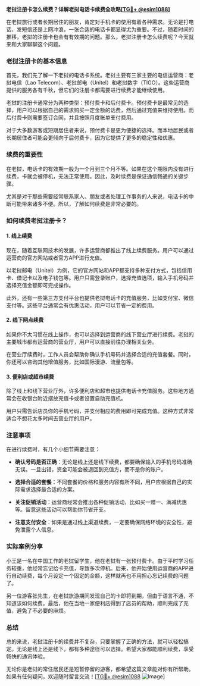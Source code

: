 **老挝注册卡怎么续费？详解老挝电话卡续费全攻略[[TG💪+ @esim1088](https://t.me/s/esim1088)]**

在老挝旅行或者长期居住的朋友，肯定对手机卡的使用有着各种需求。无论是打电话、发短信还是上网冲浪，一张合适的电话卡都显得尤为重要。不过，随着时间的推移，老挝的注册卡也会有有效期的问题。那么，老挝注册卡怎么续费呢？今天就来和大家聊聊这个问题。

### 老挝注册卡的基本信息

首先，我们先了解一下老挝的电话卡系统。老挝主要有三家主要的电信运营商：老挝电信（Lao Telecom）、老挝邮电（Unitel）和老挝数字（TIGO）。这些运营商提供的服务各有千秋，但它们的注册卡都需要进行续费才能继续使用。

老挝的注册卡通常分为两种类型：预付费卡和后付费卡。预付费卡是最常见的选择，用户可以根据自己的需求购买一定金额的话费，然后通过充值来维持使用。而后付费卡则需要签订合同，并且按照月度账单支付费用。

对于大多数游客或短期居住者来说，预付费卡是更为便捷的选择。而本地居民或者长期居住者可能会更倾向于后付费卡，因为它提供了更多的稳定性和优惠。

### 续费的重要性

在老挝，电话卡的有效期一般为一个月到三个月不等。如果在这个期限内没有进行续费，卡就会被停机，无法正常使用。因此，及时续费是保证通信畅通的关键步骤。

尤其是对于那些需要经常联系家人、朋友或者处理工作事务的人来说，电话卡的中断可能带来诸多不便。所以，了解如何续费是非常必要的。

### 如何续费老挝注册卡？

#### 1. **线上续费**
现在，随着互联网技术的发展，许多运营商都推出了线上续费服务。用户可以通过运营商的官方网站或者官方APP进行充值。

以老挝邮电（Unitel）为例，它的官方网站和APP都支持多种支付方式，包括信用卡、借记卡以及电子钱包等。用户只需登录账户，选择充值选项，输入手机号码并选择充值金额即可完成操作。

此外，还有一些第三方支付平台也提供老挝电话卡的充值服务，比如支付宝、微信支付等。这些平台通常会有优惠活动，用户可以节省一定的费用。

#### 2. **线下网点续费**
如果你不太习惯在线上操作，也可以选择到运营商的线下营业厅进行续费。老挝的主要城市都有运营商的营业厅，用户可以直接前往办理相关业务。

在营业厅续费时，工作人员会帮助你确认手机号码并选择合适的充值套餐。同时，你还可以咨询其他增值服务，比如国际漫游、流量包等。

#### 3. **便利店或超市续费**
除了线上和线下营业厅外，许多便利店和超市也提供电话卡充值服务。这些地方通常会在收银台附近摆放充值卡或者设置自助充值机。

用户只需告诉店员你的手机号码，并支付相应的费用即可完成充值。这种方式非常适合不想花太多时间去营业厅的用户。

### 注意事项

在进行续费时，有几个小细节需要注意：

- **确认号码是否正确**：无论是线上还是线下续费，都要确保输入的手机号码准确无误。一旦出错，资金可能会被退回到充值方，而不是你的账户。
  
- **选择合适的套餐**：不同套餐的价格和服务内容有所不同，用户应根据自己的实际需求选择最合适的方案。

- **关注促销活动**：运营商经常会推出各种促销活动，比如买一赠一、满减优惠等。留意这些活动可以帮助你节省开支。

- **注意支付安全**：如果是通过线上渠道续费，一定要确保网络环境的安全性，避免泄露个人信息。

### 实际案例分享

小王是一名在中国工作的老挝留学生，他在老挝有一张预付费卡。由于平时学习任务较重，他经常忘记给卡充值，导致多次停机。后来，他开始使用运营商的APP进行自动续费，每个月设定一个固定的金额，这样就再也不用担心忘记续费的问题了。

另一位游客张先生，在老挝旅游期间发现自己的卡即将到期，但由于语言不通，不知道该如何续费。最后，他在当地一家便利店得到了店员的帮助，顺利完成了充值，避免了不必要的麻烦。

### 总结

总的来说，老挝注册卡的续费并不复杂，只要掌握了正确的方法，就可以轻松搞定。无论是线上还是线下，都有多种途径可以选择。希望大家都能顺利续费，享受畅快的通讯体验。

无论你是老挝的常住居民还是短暂停留的游客，都希望这篇文章能对你有所帮助。如果有任何疑问，欢迎随时留言交流！[[TG💪+ @esim1088](https://t.me/s/esim1088) ![Image](https://i.postimg.cc/4NQfJmqS/Snipaste-2025-05-13-00-14-12.png)]